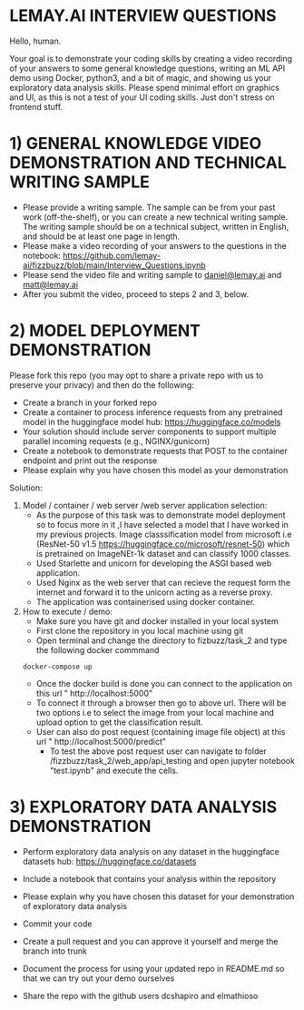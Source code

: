 # LEMAY.AI INTERVIEW QUESTIONS
Hello, human.

Your goal is to demonstrate your coding skills by creating a video recording of your answers to some general knowledge questions, writing an ML API demo using Docker, python3, and a bit of magic, and showing us your exploratory data analysis skills. Please spend minimal effort on graphics and UI, as this is not a test of your UI coding skills. Just don't stress on frontend stuff.

# 1) GENERAL KNOWLEDGE VIDEO DEMONSTRATION AND TECHNICAL WRITING SAMPLE
- Please provide a writing sample. The sample can be from your past work (off-the-shelf), or you can create a new technical writing sample. The writing sample should be on a technical subject, written in English,  and should be at least one page in length.
- Please make a video recording of your answers to the questions in the notebook: https://github.com/lemay-ai/fizzbuzz/blob/main/Interview_Questions.ipynb
- Please send the video file and writing sample to daniel@lemay.ai and matt@lemay.ai
- After you submit the video, proceed to steps 2 and 3, below.

# 2) MODEL DEPLOYMENT DEMONSTRATION
Please fork this repo (you may opt to share a private repo with us to preserve your privacy) and then do the following:
- Create a branch in your forked repo
- Create a container to process inference requests from any pretrained model in the huggingface model hub: https://huggingface.co/models
- Your solution should include server components to support multiple parallel incoming requests (e.g., NGINX/gunicorn)
- Create a notebook to demonstrate requests that POST to the container endpoint and print out the response
- Please explain why you have chosen this model as your demonstration

Solution:
1. Model / container / web server /web server application selection:
    - As the purpose of this task was to demonstrate model deployment so to focus more in it ,I have selected a model that I have worked in my previous projects. Image classsification model from microsoft i.e (ResNet-50 v1.5 https://huggingface.co/microsoft/resnet-50) which is pretrained on ImageNEt-1k dataset and can classify 1000 classes. 
    - Used Starlette and unicorn for developing the ASGI based web application.
    - Used Nginx as the web server that can recieve the request form the internet and forward it to the unicorn acting as a reverse proxy.
    - The application was containerised using docker container.
2. How to execute / demo:
    - Make sure you have git and docker installed in your local system 
    - First clone the repository in you local machine using git
    - Open terminal and change the directory to fizbuzz/task_2 and type the following docker commmand
    ```
    docker-compose up 
    ```
    - Once the docker build is done you can connect to the application on this url " http://localhost:5000" 
    - To connect it through a browser then go to above url. There will be two options i.e to select the image from your local machine and upload option to get the classification result.
    - User can also do post request (containing image file object) at this url  " http://localhost:5000/predict"
        - To test the above post request user can navigate to folder /fizzbuzz/task_2/web_app/api_testing and open jupyter notebook "test.ipynb" and execute the cells.
    


# 3) EXPLORATORY DATA ANALYSIS DEMONSTRATION
- Perform exploratory data analysis on any dataset in the huggingface datasets hub: https://huggingface.co/datasets
- Include a notebook that contains your analysis within the repository
- Please explain why you have chosen this dataset for your demonstration of exploratory data analysis

- Commit your code
- Create a pull request and you can approve it yourself and merge the branch into trunk
- Document the process for using your updated repo in README.md so that we can try out your demo ourselves
- Share the repo with the github users dcshapiro and elmathioso
